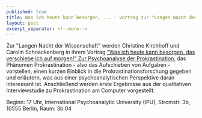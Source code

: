 ```yaml
---
published: true
title: Was ich heute kann besorgen, ... - Vortrag zur "Langen Nacht der Wissenschaft
layout: post
excerpt_separator: <!--more-->
---
```


Zur "Langen Nacht der Wissenschaft" werden Christine Kirchhoff und Carolin Schnackenberg in ihrem Vortrag
["Was ich heute kann besorgen, das verschiebe ich auf morgen!" Zur Psychoanalyse der Prokrastination.](http://www.langenachtderwissenschaften.de/startseite.html?rs=120&goto=rs_120&history_state=3&typ=push) das Phänomen Prokrastination - also das Aufschieben von Aufgaben - vorstellen, einen kurzen Einblick in die Prokrastinationsforschung gegeben und erläutern, was aus einer psychoanalytischen Perspektive daran interessant ist. Anschließend werden erste Ergebnisse aus der qualitativen Interviewstudie zu Prokrastination am Computer vorgestellt.

Beginn: 17 Uhr, International Psychoanalytic University (IPU), Stromstr. 3b, 10555 Berlin, Raum: 3b 04
<!--more-->
